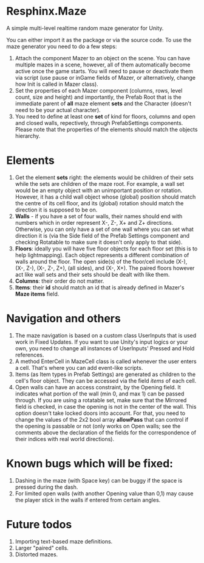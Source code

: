 # Resphinx.Maze
A simple multi-level realtime random maze generator for Unity.

You can either import it as the package or via the source code. To use the maze generator you need to do a few steps:
1. Attach the component Mazer to an object on the scene. You can have  multiple mazes in a scene, however, all of them automatically become active once the game starts. You will need to pause or deactivate them via script (use pause or inGame fields of Mazer, or alternatively, change how Init is called in Mazer class).
2. Set the properties of each Mazer component (columns, rows, level count, size and height) and importantly, the Prefab Root that is the immediate parent of <b>all</b> maze element <b>sets</b> and the Character (doesn't need to be your actual character). 
3. You need to define at least one <b>set</b> of kind for floors, columns and open and closed walls, repectively, through PrefabSettings components. Please note that the properties of the elements should match the objects hierarchy.

# Elements
1. Get the element <b>sets</b> right: the elements would be children of their sets while the sets are children of the maze root. For example, a wall set would be an empty object with an unimportant position or rotation. However, it has a child wall object whose (global) position should match the centre of its cell floor, and its (global) rotation should match the direction it is supposed to be on.
2. <b>Walls</b> - if you have a set of four walls, their names should end with numbers which in order represent X-, Z-, X+ and Z+ directions. Otherwise, you can only have a set of one wall where you can set what direction it is (via the Side field of the Prefab Settings component and checking Rotatable to make sure it doesn't only apply to that side). 
3. <b>Floors</b>: ideally you will have five floor objects for each floor set (this is to help lightmapping). Each object represents a different combination of walls around the floor. The open side(s) of the floor/cell include (X-), (X-, Z-), (X-, Z-, Z+), (all sides), and (X-, X+). The paired floors however act like wall sets and their sets should be dealt with like them.
4. <b>Columns</b>: their order do not matter.
5. <b>Items</b>: their <b>id</b> should match an id that is already defined in Mazer's <b>Maze items</b> field. 
# Navigation and others
1. The maze navigation is based on a custom class UserInputs that is used work in Fixed Updates. If you want to use Unity's input logics or your own, you need to change all instances of UserInputs' Pressed and Hold references. 
2. A method EnterCell in MazeCell class is called whenever the user enters a cell. That's where you can add event-like scripts.
3. Items (as Item types in Prefab Settings) are generated as children to the cell's floor object. They can be accessed via the field <i>items</i> of each cell. 
4. Open walls can have an access constraint, by the Opening field. It indicates what portion of the wall (min 0, and max 1) can be passed through. If you are using a rotatable set, make sure that the Mirrored field is checked, in case the opening is not in the center of the wall. This option doesn't take locked doors into account. For that, you need to change the values of the 2x2 bool array <b>allowPass</b> that can control if the opening is passable or not (only works on Open walls; see the comments above the declaration of the fields for the correspondence of their indices with real world directions).
# Known bugs which will be fixed:
1. Dashing in the maze (with Space key) can be buggy if the space is pressed during the dash. 
2. For limited open walls (with another Opening value than 0,1) may cause the player stick in the walls if entered from certain angles.

# Future todos
1. Importing text-based maze definitions.
2. Larger "paired" cells.
3. Distorted mazes.